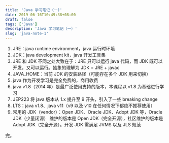 ```yaml
---
title: 'Java 学习笔记（一)'
date: 2019-06-16T10:49:38+08:00
draft: false
tags: ['Java']
description: 'Java 学习笔记（一）'
slug: 'java-note-1'
---
```


1. JRE：java runtime environment，java 运行时环境
2. JDK：java development kit，java 开发工具集
3. JRE 和 JDK 不同之处大致在于：JRE 只可以运行 java 代码，而 JDK 既可以开发，又可以运行。抽象的理解为 JDK = JRE + javac
4. JAVA_HOME：当前 JDK 的安装路径（可能存在多个 JDK 用来切换）
5. java 作为开发学习是完全免费的，商用收费
6. java v1.8（2014 年）是最广泛使用支持的版本，本课程以 v1.8 为基础进行学习
7. JEP223 将 java 版本从 1.x 提升至 9 开头，引入了一些 breaking change
8. LTS：java v1.8、java v11（v9 以及 v10 在任何情况下都绝不推荐使用）
9. 常用的 JDK（vendor）：Open JDK、Oracle JDK、Adopt JDK 等，Oracle JDK（少量闭源） 维护的版本是 Open JDK（完全开源），社区维护的版本是 Adopt JDK（完全开源）。开发 JDK 需满足 JVMS 以及 JLS 规范

完。
